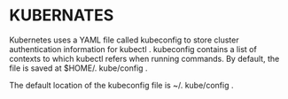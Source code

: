 # KUBERNATES

Kubernetes uses a YAML file called kubeconfig to store cluster authentication information for kubectl . kubeconfig contains a list of contexts to which kubectl refers when running commands. By default, the file is saved at $HOME/. kube/config .

The default location of the kubeconfig file is ~/. kube/config .
